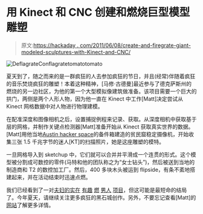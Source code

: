 # 用 Kinect 和 CNC 创建和燃烧巨型模型雕塑

> 原文:[https://hackaday . com/2011/06/08/create-and-firegrate-giant-modeled-sculptures-with-Kinect-and-CNC/](https://hackaday.com/2011/06/08/create-and-conflagrate-giant-modeled-sculptures-with-kinect-and-cnc/)

![](../Images/1499ff0c47e94fdecbbe49d871d8f2cd.png "DeflagrateConflagratetomatotomato")

夏天到了，随之而来的是一群疯狂的人去参加疯狂的节日，并且(经常)伴随着疯狂的音乐焚烧疯狂的雕塑！本着这种精神，[马修·古德曼]最近参与了德克萨斯州的燃烧的另一边社区，为他的第一个大型模拟像建筑做准备。该项目需要一个巨大的拱门，两侧是两个人形人物，因为他一直在 Kinect 中工作[Matt]决定尝试从 Kinect 网格数据中对人物进行物理建模。

在配准深度和图像相机之后，设置捕捉例程来记录、获取。从深度相机中获取基于层的网格，并制作关键点检测器[Matt]准备开始从 Kinect 获取真实世界的数据。[Matt]用他当地[Austin hacker space](http://www.atxhackerspace.org/index.php/Main_Page)的备件箱建造的贫民窟稳定摄像机，开始收集三张 1.5 千兆字节的迷人[KT]的扫描照片，她是这座雕塑的模特。

一旦网格导入到 sketchup 中，它们就可以合并并平滑成一个连贯的形式。这个模型被分割成可数控的零件(马特和他的团队称之为“女士钻头”)，然后被送到当地的制造商和 T2 的数控加工厂。然后，400 多块木头被运到 flipside，有条不紊地搭建起来，并在活动结束时迅速点燃。

我们已经看到了一对[夫妇](http://hackaday.com/2009/11/18/argh-thar-be-a-big-wheel/)[的](http://hackaday.com/2011/02/16/black-rock-city-navigator/)[实在](http://hackaday.com/2010/03/15/mondo-spider/) [有趣](http://hackaday.com/2011/02/14/pedal-powered-el-wire-bike/) [燃](http://hackaday.com/2010/09/14/quadbike-bigger-is-better/) [男人](http://hackaday.com/2010/09/30/dazzling-coat-sure-to-be-in-demand-with-pimps-everywhere/) [项目](http://hackaday.com/2010/10/06/pyrosphere-at-burning-man-2010/)，但这可能是最短命的结局了。今年夏天，请继续关注更多疯狂的黑石城创作。另外，不要忘记查看[Matt]的[网站](http://craneium.net/index.php?option=com_content&view=article&id=105)了解更多详情。